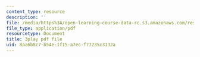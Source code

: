 ```yaml
---
content_type: resource
description: ''
file: /media/https%3A/open-learning-course-data-rc.s3.amazonaws.com/res-6-012-introduction-to-probability-spring-2018/8aa6b8c7b54e1f15a7ecf77235c3132a_VCyJGp6Enxg.pdf
file_type: application/pdf
resourcetype: Document
title: 3play pdf file
uid: 8aa6b8c7-b54e-1f15-a7ec-f77235c3132a
---
```

